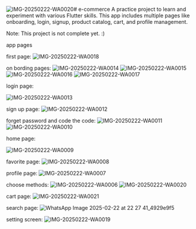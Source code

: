 ![IMG-20250222-WA0020](https://github.com/user-attachments/assets/0935b297-06df-477e-9431-f32efbfd215b)# e-commerce
A practice project to learn and experiment with various Flutter skills. This app includes multiple pages like onboarding, login, signup, product catalog, cart, and profile management.

Note: This project is not complete yet. :)

app pages 

first page:
![IMG-20250222-WA0018](https://github.com/user-attachments/assets/61a9989a-71dc-4124-8ace-7b8ddd96975e)

on bording pages: 
![IMG-20250222-WA0014](https://github.com/user-attachments/assets/a49d4071-e7c2-4cdd-b0cc-231772a05311)
![IMG-20250222-WA0015](https://github.com/user-attachments/assets/9f4164db-bde3-4226-bdcd-415358ad00a6)
![IMG-20250222-WA0016](https://github.com/user-attachments/assets/848918ba-34c2-40fb-a186-e1d4622a954b)
![IMG-20250222-WA0017](https://github.com/user-attachments/assets/7bcf3e59-8d98-4db0-8ec0-5fea1f20c4dd)

login page:

![IMG-20250222-WA0013](https://github.com/user-attachments/assets/4b9c5741-1502-4582-8292-ef968b3fdf35)


sign up page: 
![IMG-20250222-WA0012](https://github.com/user-attachments/assets/c26a2832-4032-4449-8b56-3a30a8f3789e)

forget password and code the code:
![IMG-20250222-WA0011](https://github.com/user-attachments/assets/5e79baef-020b-4237-85c8-6cbc20870238)
![IMG-20250222-WA0010](https://github.com/user-attachments/assets/38464363-7465-4436-93e7-99344c2ba9fd)


home page:

![IMG-20250222-WA0009](https://github.com/user-attachments/assets/9d0edf39-50f1-47fa-9aed-1570ad18678d)

favorite page: 
![IMG-20250222-WA0008](https://github.com/user-attachments/assets/2f7df2d9-92a2-44d3-a599-9f141ca94af0)

profile page: 
![IMG-20250222-WA0007](https://github.com/user-attachments/assets/45da35c3-46fc-451a-b9f1-8ca2ef14d596)

choose methods: 
![IMG-20250222-WA0006](https://github.com/user-attachments/assets/67c0ef5d-0943-4fb4-abc1-c26732014b88)
![IMG-20250222-WA0020](https://github.com/user-attachments/assets/65a52bdd-5c4e-4345-ad89-016a21b53b09)

cart page: 
![IMG-20250222-WA0021](https://github.com/user-attachments/assets/6f19b70c-91a2-49b1-aece-87e9ed33c15f)

search page:
![WhatsApp Image 2025-02-22 at 22 27 41_4929e9f5](https://github.com/user-attachments/assets/fb35c3b8-dd53-403a-a1b9-5045638cc9ea)

setting screen:
![IMG-20250222-WA0019](https://github.com/user-attachments/assets/00ef0411-9b17-453c-9e1e-ad572abe73c2)


